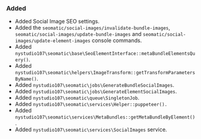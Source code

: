 ### Added
- Added Social Image SEO settings.
- Added the `seomatic/social-images/invalidate-bundle-images`, `seomatic/social-images/update-bundle-images` and `seomatic/social-images/update-element-images` console commands.
- Added `nystudio107\seomatic\base\SeoElementInterface::metaBundleElementsQuery()`.
- Added `nystudio107\seomatic\helpers\ImageTransform::getTransformParametersByName()`.
- Added `nystudio107\seomatic\jobs\GenerateBundleSocialImages`.
- Added `nystudio107\seomatic\jobs\GenerateElementSocialImages`.
- Added `nystudio107\seomatic\queue\SingletonJob`.
- Added `nystudio107\seomatic\services\Helper::puppeteer().`
- Added `nystudio107\seomatic\services\MetaBundles::getMetaBundleByElement()`.
- Added `nystudio107\seomatic\services\SocialImages` service.
